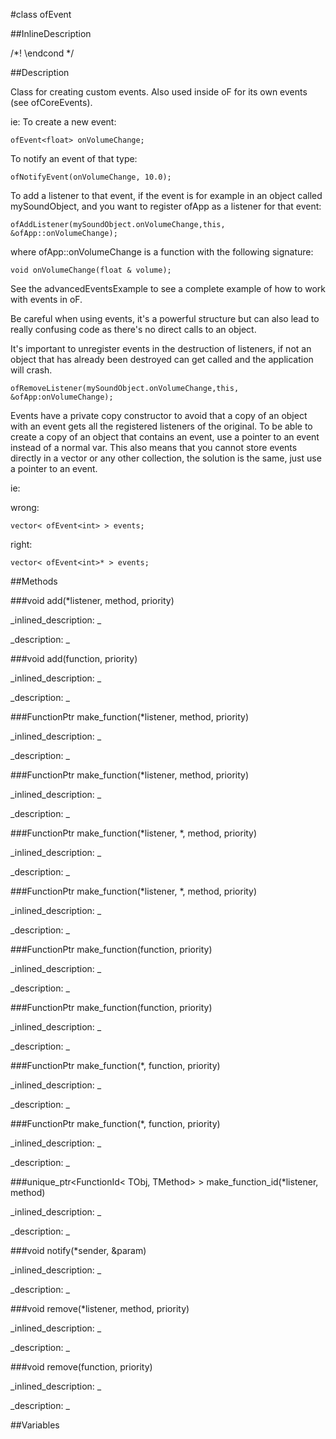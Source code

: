 #class ofEvent


<!--
_visible: True_
_advanced: False_
_istemplated: False_
-->

##InlineDescription

/*! \endcond */





##Description

Class for creating custom events. Also used inside oF for its own events (see ofCoreEvents).

ie: To create a new event:

~~~~{.cpp}
ofEvent<float> onVolumeChange;
~~~~

To notify an event of that type:

~~~~{.cpp}
ofNotifyEvent(onVolumeChange, 10.0);
~~~~

To add a listener to that event, if the event is for example in an object called mySoundObject, and you want to register ofApp as a listener for that event:

~~~~{.cpp}
ofAddListener(mySoundObject.onVolumeChange,this, &ofApp::onVolumeChange);
~~~~

where ofApp::onVolumeChange is a function with the following signature:

~~~~{.cpp}
void onVolumeChange(float & volume);
~~~~

See the advancedEventsExample to see a complete example of how to work with events in oF.

Be careful when using events, it's a powerful structure but can also lead to really confusing code as there's no direct calls to an object. 

It's important to unregister events in the destruction of listeners, if not an object that has already been destroyed can get called and the application will crash.

~~~~{.cpp}
ofRemoveListener(mySoundObject.onVolumeChange,this, &ofApp:onVolumeChange);
~~~~

Events have a private copy constructor to avoid that a copy of an object with an event gets all the registered listeners of the original. To be able to create a copy of an object that contains an event, use a pointer to an event instead of a normal var. This also means that you cannot store events directly in a vector or any other collection, the solution is the same, just use a pointer to an event.

ie:

wrong:  
~~~~{.cpp}
vector< ofEvent<int> > events;
~~~~

right:  
~~~~{.cpp}
vector< ofEvent<int>* > events;
~~~~





##Methods



###void add(*listener, method, priority)

<!--
_syntax: add(*listener, method, priority)_
_name: add_
_returns: void_
_returns_description: _
_parameters: TObj *listener, TMethod method, int priority_
_access: public_
_version_started: 0.9.0_
_version_deprecated: _
_summary: _
_constant: False_
_static: False_
_visible: True_
_advanced: False_
-->

_inlined_description: _







_description: _







<!----------------------------------------------------------------------------->

###void add(function, priority)

<!--
_syntax: add(function, priority)_
_name: add_
_returns: void_
_returns_description: _
_parameters: TFunction function, int priority_
_access: public_
_version_started: 0.9.0_
_version_deprecated: _
_summary: _
_constant: False_
_static: False_
_visible: True_
_advanced: False_
-->

_inlined_description: _







_description: _







<!----------------------------------------------------------------------------->

###FunctionPtr make_function(*listener, method, priority)

<!--
_syntax: make_function(*listener, method, priority)_
_name: make_function_
_returns: FunctionPtr_
_returns_description: _
_parameters: TObj *listener, bool (TObj::*)(T &) method, int priority_
_access: protected_
_version_started: 0.9.0_
_version_deprecated: _
_summary: _
_constant: False_
_static: False_
_visible: True_
_advanced: False_
-->

_inlined_description: _







_description: _







<!----------------------------------------------------------------------------->

###FunctionPtr make_function(*listener, method, priority)

<!--
_syntax: make_function(*listener, method, priority)_
_name: make_function_
_returns: FunctionPtr_
_returns_description: _
_parameters: TObj *listener, void (TObj::*)(T &) method, int priority_
_access: protected_
_version_started: 0.9.0_
_version_deprecated: _
_summary: _
_constant: False_
_static: False_
_visible: True_
_advanced: False_
-->

_inlined_description: _







_description: _







<!----------------------------------------------------------------------------->

###FunctionPtr make_function(*listener, *, method, priority)

<!--
_syntax: make_function(*listener, *, method, priority)_
_name: make_function_
_returns: FunctionPtr_
_returns_description: _
_parameters: TObj *listener, bool (TObj::*)(const void *, T &) method, int priority_
_access: protected_
_version_started: 0.9.0_
_version_deprecated: _
_summary: _
_constant: False_
_static: False_
_visible: True_
_advanced: False_
-->

_inlined_description: _







_description: _







<!----------------------------------------------------------------------------->

###FunctionPtr make_function(*listener, *, method, priority)

<!--
_syntax: make_function(*listener, *, method, priority)_
_name: make_function_
_returns: FunctionPtr_
_returns_description: _
_parameters: TObj *listener, void (TObj::*)(const void *, T &) method, int priority_
_access: protected_
_version_started: 0.9.0_
_version_deprecated: _
_summary: _
_constant: False_
_static: False_
_visible: True_
_advanced: False_
-->

_inlined_description: _







_description: _







<!----------------------------------------------------------------------------->

###FunctionPtr make_function(function, priority)

<!--
_syntax: make_function(function, priority)_
_name: make_function_
_returns: FunctionPtr_
_returns_description: _
_parameters: bool (*)(T &) function, int priority_
_access: protected_
_version_started: 0.9.0_
_version_deprecated: _
_summary: _
_constant: False_
_static: False_
_visible: True_
_advanced: False_
-->

_inlined_description: _







_description: _







<!----------------------------------------------------------------------------->

###FunctionPtr make_function(function, priority)

<!--
_syntax: make_function(function, priority)_
_name: make_function_
_returns: FunctionPtr_
_returns_description: _
_parameters: void (*)(T &) function, int priority_
_access: protected_
_version_started: 0.9.0_
_version_deprecated: _
_summary: _
_constant: False_
_static: False_
_visible: True_
_advanced: False_
-->

_inlined_description: _







_description: _







<!----------------------------------------------------------------------------->

###FunctionPtr make_function(*, function, priority)

<!--
_syntax: make_function(*, function, priority)_
_name: make_function_
_returns: FunctionPtr_
_returns_description: _
_parameters: bool (*)(const void *, T &) function, int priority_
_access: protected_
_version_started: 0.9.0_
_version_deprecated: _
_summary: _
_constant: False_
_static: False_
_visible: True_
_advanced: False_
-->

_inlined_description: _







_description: _







<!----------------------------------------------------------------------------->

###FunctionPtr make_function(*, function, priority)

<!--
_syntax: make_function(*, function, priority)_
_name: make_function_
_returns: FunctionPtr_
_returns_description: _
_parameters: void (*)(const void *, T &) function, int priority_
_access: protected_
_version_started: 0.9.0_
_version_deprecated: _
_summary: _
_constant: False_
_static: False_
_visible: True_
_advanced: False_
-->

_inlined_description: _







_description: _







<!----------------------------------------------------------------------------->

###unique_ptr<FunctionId< TObj, TMethod>  > make_function_id(*listener, method)

<!--
_syntax: make_function_id(*listener, method)_
_name: make_function_id_
_returns: unique_ptr<FunctionId< TObj, TMethod>  >_
_returns_description: _
_parameters: TObj *listener, TMethod method_
_access: protected_
_version_started: 0.9.0_
_version_deprecated: _
_summary: _
_constant: False_
_static: False_
_visible: True_
_advanced: False_
-->

_inlined_description: _







_description: _







<!----------------------------------------------------------------------------->

###void notify(*sender, &param)

<!--
_syntax: notify(*sender, &param)_
_name: notify_
_returns: void_
_returns_description: _
_parameters: const void *sender, T &param_
_access: public_
_version_started: 0.9.0_
_version_deprecated: _
_summary: _
_constant: False_
_static: False_
_visible: True_
_advanced: False_
-->

_inlined_description: _







_description: _







<!----------------------------------------------------------------------------->

###void remove(*listener, method, priority)

<!--
_syntax: remove(*listener, method, priority)_
_name: remove_
_returns: void_
_returns_description: _
_parameters: TObj *listener, TMethod method, int priority_
_access: public_
_version_started: 0.9.0_
_version_deprecated: _
_summary: _
_constant: False_
_static: False_
_visible: True_
_advanced: False_
-->

_inlined_description: _







_description: _







<!----------------------------------------------------------------------------->

###void remove(function, priority)

<!--
_syntax: remove(function, priority)_
_name: remove_
_returns: void_
_returns_description: _
_parameters: TFunction function, int priority_
_access: public_
_version_started: 0.9.0_
_version_deprecated: _
_summary: _
_constant: False_
_static: False_
_visible: True_
_advanced: False_
-->

_inlined_description: _







_description: _







<!----------------------------------------------------------------------------->

##Variables



